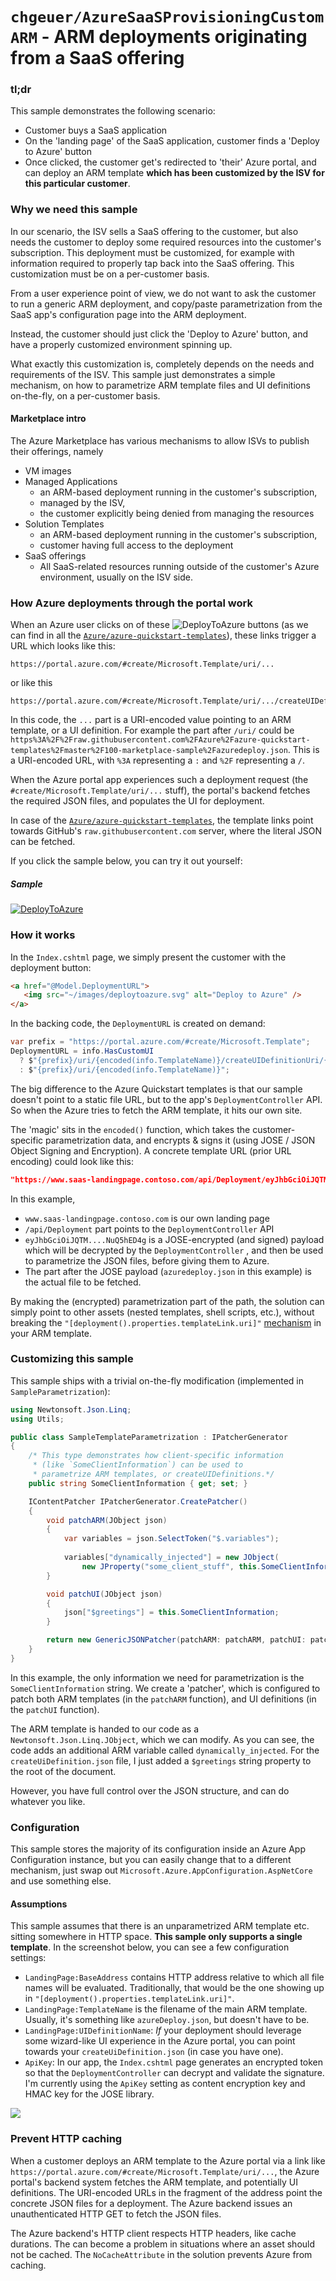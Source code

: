 
# `chgeuer/AzureSaaSProvisioningCustomARM` - ARM deployments originating from a SaaS offering

### tl;dr

This sample demonstrates the following scenario:

- Customer buys a SaaS application
- On the 'landing page' of the SaaS application, customer finds a 'Deploy to Azure' button
- Once clicked, the customer get's redirected to 'their' Azure portal, and can deploy an ARM template **which has been customized by the ISV for this particular customer**. 

### Why we need this sample

In our scenario, the ISV sells a SaaS offering to the customer, but also needs the customer to deploy some required resources into the customer's subscription. This deployment must be customized, for example with information required to properly tap back into the SaaS offering. This customization must be on a per-customer basis. 

From a user experience point of view, we do not want to ask the customer to run a generic ARM deployment, and copy/paste parametrization from the SaaS app's configuration page into the ARM deployment. 

Instead, the customer should just click the 'Deploy to Azure' button, and have a properly customized environment spinning up. 

What exactly this customization is, completely depends on the needs and requirements of the ISV. This sample just demonstrates a simple mechanism, on how to parametrize ARM template files and UI definitions on-the-fly, on a per-customer basis.

#### Marketplace intro

The Azure Marketplace has various mechanisms to allow ISVs to publish their offerings, namely 

- VM images
- Managed Applications 
  - an ARM-based deployment running in the customer's subscription, 
  - managed by the ISV, 
  - the customer explicitly being denied from managing the resources
- Solution Templates 
  - an ARM-based deployment running in the customer's subscription, 
  - customer having full access to the deployment
- SaaS offerings 
  - All SaaS-related resources running outside of the customer's Azure environment, usually on the ISV side.

### How Azure deployments through the portal work

When an Azure user clicks on of these ![DeployToAzure](https://raw.githubusercontent.com/Azure/azure-quickstart-templates/master/1-CONTRIBUTION-GUIDE/images/deploytoazure.svg?sanitize=true) buttons (as we can find in all the [`Azure/azure-quickstart-templates`](https://github.com/Azure/azure-quickstart-templates)), these links trigger a URL which looks like this:

```text
https://portal.azure.com/#create/Microsoft.Template/uri/...
```

or like this

```text
https://portal.azure.com/#create/Microsoft.Template/uri/.../createUIDefinitionUri/...
```

In this code, the `...` part is a URI-encoded value pointing to an ARM template, or a UI definition. For example the part after `/uri/` could be `https%3A%2F%2Fraw.githubusercontent.com%2FAzure%2Fazure-quickstart-templates%2Fmaster%2F100-marketplace-sample%2Fazuredeploy.json`. This is a URI-encoded URL, with `%3A` representing a `:` and `%2F` representing a `/`. 

When the Azure portal app experiences such a deployment request (the `#create/Microsoft.Template/uri/...` stuff), the portal's backend fetches the required JSON files, and populates the UI for deployment.

In case of the [`Azure/azure-quickstart-templates`](https://github.com/Azure/azure-quickstart-templates), the template links point towards GitHub's `raw.githubusercontent.com` server, where the literal JSON can be fetched. 

If you click the sample below, you can try it out yourself:


##### Sample

[![DeployToAzure](https://raw.githubusercontent.com/Azure/azure-quickstart-templates/master/1-CONTRIBUTION-GUIDE/images/deploytoazure.svg?sanitize=true)](https://portal.azure.com/#create/Microsoft.Template/uri/https%3A%2F%2Fraw.githubusercontent.com%2FAzure%2Fazure-quickstart-templates%2Fmaster%2F100-marketplace-sample%2Fazuredeploy.json/createUIDefinitionUri/https%3A%2F%2Fraw.githubusercontent.com%2FAzure%2Fazure-quickstart-templates%2Fmaster%2F100-marketplace-sample%2FcreateUiDefinition.json)

### How it works

In the `Index.cshtml` page, we simply present the customer with the deployment button:

```html
<a href="@Model.DeploymentURL">
   <img src="~/images/deploytoazure.svg" alt="Deploy to Azure" />
</a>
```

In the backing code, the `DeploymentURL` is created on demand:

```csharp
var prefix = "https://portal.azure.com/#create/Microsoft.Template";
DeploymentURL = info.HasCustomUI
  ? $"{prefix}/uri/{encoded(info.TemplateName)}/createUIDefinitionUri/{encoded(info.UIDefinitionName)}"
  : $"{prefix}/uri/{encoded(info.TemplateName)}";
```

The big difference to the Azure Quickstart templates is that our sample doesn't point to a static file URL, but to the app's `DeploymentController` API. So when the Azure tries to fetch the ARM template, it hits our own site. 

The 'magic' sits in the `encoded()` function, which takes the customer-specific parametrization data, and encrypts & signs it (using JOSE / JSON Object Signing and Encryption). A concrete template URL (prior URL encoding) could look like this:

```json
"https://www.saas-landingpage.contoso.com/api/Deployment/eyJhbGciOiJQTM....NuQ5hED4g/azuredeploy.json"
```

In this example,

-  `www.saas-landingpage.contoso.com` is our own landing page
- `/api/Deployment` part points to the `DeploymentController` API
- `eyJhbGciOiJQTM....NuQ5hED4g` is a JOSE-encrypted (and signed) payload which will be decrypted by the `DeploymentController` , and then be used to parametrize the JSON files, before giving them to Azure.
- The part after the JOSE payload (`azuredeploy.json` in this example) is the actual file to be fetched. 

By making the (encrypted) parametrization part of the path, the solution can simply point to other assets (nested templates, shell scripts, etc.), without breaking the `"[deployment().properties.templateLink.uri]"` [mechanism](https://docs.microsoft.com/en-us/azure/azure-resource-manager/templates/template-functions-deployment#remarks) in your ARM template. 

### Customizing this sample

This sample ships with a trivial on-the-fly modification (implemented in `SampleParametrization`):

```c#
using Newtonsoft.Json.Linq;
using Utils;

public class SampleTemplateParametrization : IPatcherGenerator
{
    /* This type demonstrates how client-specific information
     * (like `SomeClientInformation`) can be used to 
     * parametrize ARM templates, or createUIDefinitions.*/
    public string SomeClientInformation { get; set; }

    IContentPatcher IPatcherGenerator.CreatePatcher() 
    {
        void patchARM(JObject json)
        {
            var variables = json.SelectToken("$.variables");
 
            variables["dynamically_injected"] = new JObject(
                new JProperty("some_client_stuff", this.SomeClientInformation));
        }

        void patchUI(JObject json)
        {
            json["$greetings"] = this.SomeClientInformation;
        }

        return new GenericJSONPatcher(patchARM: patchARM, patchUI: patchUI);
    }
}
```

In this example, the only information we need for parametrization is the `SomeClientInformation` string. We create a 'patcher', which is configured to patch both ARM templates (in the `patchARM` function), and UI definitions (in the `patchUI` function).

The ARM template is handed to our code as a `Newtonsoft.Json.Linq.JObject`, which we can modify. As you can see, the code adds an additional ARM variable called `dynamically_injected`. For the `createUiDefinition.json` file, I just added a `$greetings` string property to the root of the document.

However, you have full control over the JSON structure, and can do whatever you like. 

### Configuration

This sample stores the majority of its configuration inside an Azure App Configuration instance, but you can easily change that to a different mechanism, just swap out `Microsoft.Azure.AppConfiguration.AspNetCore` and use something else.

#### Assumptions

This sample assumes that there is an unparametrized ARM template etc. sitting somewhere in HTTP space. **This sample only supports a single template**. In the screenshot below, you can see a few configuration settings:

- `LandingPage:BaseAddress` contains HTTP address relative to which all file names will be evaluated.  Traditionally, that would be the one showing up in `"[deployment().properties.templateLink.uri]"`.
- `LandingPage:TemplateName` is the filename of the main ARM template. Usually, it's something like `azureDeploy.json`, but doesn't have to be. 
- `LandingPage:UIDefinitionName`: *If* your deployment should leverage some wizard-like UI experience in the Azure portal, you can point towards your `createUiDefinition.json` (in case you have one).
- `ApiKey`: In our app, the `Index.cshtml` page generates an encrypted token so that the `DeploymentController` can decrypt and validate the signature. I'm currently using the `ApiKey` setting as content encryption key and HMAC key for the JOSE library.


![](docs/images/20201112153915.png)

### Prevent HTTP caching

When a customer deploys an ARM template to the Azure portal via a link like `https://portal.azure.com/#create/Microsoft.Template/uri/...`, 
the Azure portal's backend system fetches the ARM template, and potentially UI definitions. The URI-encoded URLs in the fragment of the 
address point the concrete JSON files for a deployment. The Azure backend issues an unauthenticated HTTP GET to fetch the JSON files.

The Azure backend's HTTP client respects HTTP headers, like cache durations. The can become a problem in situations where an asset 
should not be cached. The `NoCacheAttribute` in the solution prevents Azure from caching. 